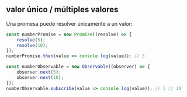 ## valor único / múltiples valores

Una promesa puede resolver únicamente a un valor:

```javascript
const numberPromise = new Promise((resolve) => {
    resolve(5);
    resolve(10);
});
numberPromise.then(value => console.log(value)); // 5
```

```typescript
const numberObservable = new Observable((observer) => {
    observer.next(5);
    observer.next(10);
});
numberObservable.subscribe(value => console.log(value)); // 5 // 10
```
